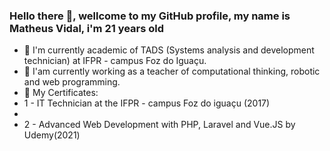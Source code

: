 ### Hello there 👋, wellcome to my GitHub profile, my name is Matheus Vidal, i'm 21 years old

- 📘 I'm currently academic of TADS (Systems analysis and development technician) at IFPR - campus Foz do Iguaçu.
- 🔭 I'am currently working as a teacher of computational thinking, robotic and web programming.
- 📘 My Certificates:
-   1 - IT Technician at the IFPR - campus Foz do iguaçu (2017)
-   
-   2 - Advanced Web Development with PHP, Laravel and Vue.JS by Udemy(2021)
<!--
**Sueh-Tam/Sueh-Tam** is a ✨ _special_ ✨ repository because its `README.md` (this file) appears on your GitHub profile.

Here are some ideas to get you started:

- 🔭 I’m currently working on ...
- 🌱 I’m currently learning ...
- 👯 I’m looking to collaborate on ...
- 🤔 I’m looking for help with ...
- 💬 Ask me about ...
- 📫 How to reach me: ...
- 😄 Pronouns: ...
- ⚡ Fun fact: ...
-->
